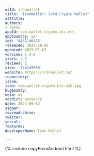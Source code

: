 ```yaml
---
wsId: ironwallet
title: 'IronWallet: Cold Crypto Wallet'
altTitle: 
authors:
- danny
appId: com.wallet.crypto.btc.eth
appCountry: us
idd: '6451146325'
released: 2023-10-02
updated: 2025-01-07
version: 1.4.5
stars: 2.5
reviews: 2
size: '124149760'
website: https://ironwallet.io/
repository: 
issue: 
icon: com.wallet.crypto.btc.eth.jpg
bugbounty: 
meta: ok
verdict: nosource
date: 2024-09-02
signer: 
reviewArchive: 
twitter: 
social: 
features: 
developerName: Iron Wallet

---
```


{% include copyFromAndroid.html %}
